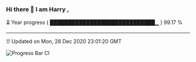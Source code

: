 ### Hi there 👋 I am Harry , 

⏳ Year progress { █████████████████████████████▁ } 99.17 %

---

⏰ Updated on Mon, 28 Dec 2020 23:01:20 GMT

![Progress Bar CI](https://github.com/duykhang68/duykhang68/workflows/Progress%20Bar%20CI/badge.svg)
